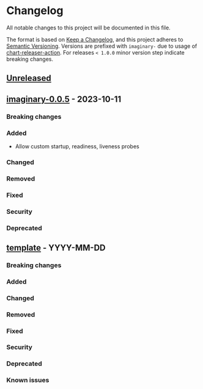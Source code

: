 # Changelog

All notable changes to this project will be documented in this file.

The format is based on [Keep a Changelog](https://keepachangelog.com/en/1.0.0/),
and this project adheres to [Semantic Versioning](https://semver.org/spec/v2.0.0.html).
Versions are prefixed with `imaginary-` due to usage of
[chart-releaser-action](https://github.com/helm/chart-releaser-action).
For releases `< 1.0.0` minor version step indicate breaking changes.

## [Unreleased]

## [imaginary-0.0.5] - 2023-10-11

### Breaking changes

### Added

- Allow custom startup, readiness, liveness probes

### Changed

### Removed

### Fixed

### Security

### Deprecated

## [template] - YYYY-MM-DD

### Breaking changes

### Added

### Changed

### Removed

### Fixed

### Security

### Deprecated

### Known issues

[Unreleased]: https://github.com/bwibo/helm/compare/imaginary-0.0.2...HEAD

[imaginary-0.0.5]: https://github.com/bwibo/helm/compare/imaginary-0.0.1...imaginary-0.0.5
[imaginary-0.0.1]: https://github.com/bwibo/helm/releases/tag/imaginary-0.0.1
[template]: https://keepachangelog.com/en/1.0.0/

